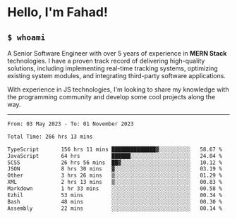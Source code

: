 <h1>Hello, I'm Fahad!</h1>

<h2><code>$ whoami</code></h2>

A Senior Software Engineer with over 5 years of experience in **MERN Stack** technologies. I have a proven track record of delivering high-quality solutions, including implementing real-time tracking systems, optimizing existing system modules, and integrating third-party software applications.

With experience in JS technologies, I'm looking to share my knowledge with the programming community and develop some cool projects along the way.

---

<!--START_SECTION:waka-->

```txt
From: 03 May 2023 - To: 01 November 2023

Total Time: 266 hrs 13 mins

TypeScript       156 hrs 11 mins ██████████████▓░░░░░░░░░░   58.67 %
JavaScript       64 hrs          ██████░░░░░░░░░░░░░░░░░░░   24.04 %
SCSS             26 hrs 56 mins  ██▓░░░░░░░░░░░░░░░░░░░░░░   10.12 %
JSON             8 hrs 30 mins   ▓░░░░░░░░░░░░░░░░░░░░░░░░   03.19 %
Other            3 hrs 26 mins   ▒░░░░░░░░░░░░░░░░░░░░░░░░   01.29 %
XML              2 hrs 13 mins   ▒░░░░░░░░░░░░░░░░░░░░░░░░   00.83 %
Markdown         1 hr 33 mins    ░░░░░░░░░░░░░░░░░░░░░░░░░   00.58 %
Ezhil            53 mins         ░░░░░░░░░░░░░░░░░░░░░░░░░   00.34 %
Bash             48 mins         ░░░░░░░░░░░░░░░░░░░░░░░░░   00.30 %
Assembly         22 mins         ░░░░░░░░░░░░░░░░░░░░░░░░░   00.14 %
```

<!--END_SECTION:waka-->

<!--
**heyFahad/heyFahad** is a ✨ _special_ ✨ repository because its `README.md` (this file) appears on your GitHub profile.

Here are some ideas to get you started:

- 🔭 I’m currently working on ...
- 🌱 I’m currently learning ...
- 👯 I’m looking to collaborate on ...
- 🤔 I’m looking for help with ...
- 💬 Ask me about ...
- 📫 How to reach me: ...
- 😄 Pronouns: ...
- ⚡ Fun fact: ...
-->
